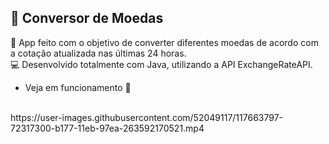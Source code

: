 ## 💱 Conversor de Moedas 
📱 App feito com o objetivo de converter diferentes moedas de acordo com a cotação atualizada nas últimas 24 horas.
</br>
💻 Desenvolvido totalmente com Java, utilizando a API ExchangeRateAPI.




- Veja em funcionamento 👀
</br>
https://user-images.githubusercontent.com/52049117/117663797-72317300-b177-11eb-97ea-263592170521.mp4



